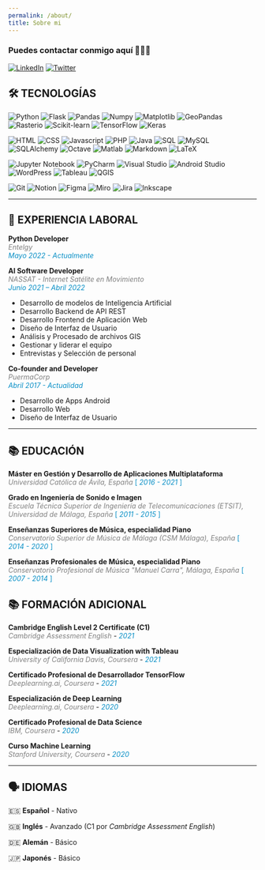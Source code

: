 ```yaml
---
permalink: /about/
title: Sobre mi
---
```


### Puedes contactar conmigo aquí 👩🏻‍💻

[![LinkedIn](https://img.shields.io/badge/-LinkedIn-1E88E5?style=for-the-badge&logo=linkedin&logoColor=FFFFFF)](https://linkedin.com/in/anapuermaruiz)
[![Twitter](https://img.shields.io/badge/-Twitter-1E88E5?style=for-the-badge&logo=twitter&logoColor=FFFFFF)](https://twitter.com/apuermaruiz)


## 🛠 TECNOLOGÍAS

![Python](https://img.shields.io/badge/-Python-088FC6?style=flat&logo=python&logoColor=ffffff)
![Flask](https://img.shields.io/badge/-Flask-088FC6?style=flat&logo=flask&logoColor=ffffff)
![Pandas](https://img.shields.io/badge/-Pandas-088FC6?style=flat&logo=pandas&logoColor=ffffff)
![Numpy](https://img.shields.io/badge/-Numpy-088FC6?style=flat&logo=numpy&logoColor=ffffff)
![Matplotlib](https://img.shields.io/badge/-Matplotlib-088FC6?style=flat&logo=matplotlib&logoColor=ffffff)
![GeoPandas](https://img.shields.io/badge/-GeoPandas-088FC6?style=flat&logo=geopandas&logoColor=ffffff)
![Rasterio](https://img.shields.io/badge/-Rasterio-088FC6?style=flat&logo=rasterio&logoColor=ffffff)
![Scikit-learn](https://img.shields.io/badge/-Scikitlearn-088FC6?style=flat&logo=scikitlearn&logoColor=ffffff)
![TensorFlow](https://img.shields.io/badge/-TensorFlow-088FC6?style=flat&logo=tensorflow&logoColor=ffffff)
![Keras](https://img.shields.io/badge/-Keras-088FC6?style=flat&logo=keras&logoColor=ffffff)

![HTML](https://img.shields.io/badge/-HTML-088FC6?style=flat&logo=HTML5&logoColor=ffffff)
![CSS](https://img.shields.io/badge/-CSS-088FC6?style=flat&logo=CSS3&logoColor=ffffff)
![Javascript](https://img.shields.io/badge/-JavaScript-088FC6?style=flat&logo=Javascript&logoColor=ffffff)
![PHP](https://img.shields.io/badge/-PHP-088FC6?style=flat&logo=PHP&logoColor=ffffff)
![Java](https://img.shields.io/badge/-Java-088FC6?style=flat&logo=Java&logoColor=ffffff)
![SQL](https://img.shields.io/badge/-SQL-088FC6?style=flat&logo=sql&logoColor=ffffff)
![MySQL](https://img.shields.io/badge/-MySQL-088FC6?style=flat&logo=MySQL&logoColor=ffffff)
![SQLAlchemy](https://img.shields.io/badge/-SQLAlchemy-088FC6?style=flat&logo=SQLAlchemy&logoColor=ffffff)
![Octave](https://img.shields.io/badge/-Octave-088FC6?style=flat&logo=octave&logoColor=ffffff)
![Matlab](https://img.shields.io/badge/-Matlab-088FC6?style=flat&logo=matlab&logoColor=ffffff)
![Markdown](https://img.shields.io/badge/-Markdown-088FC6?style=flat&logo=markdown&logoColor=ffffff)
![LaTeX](https://img.shields.io/badge/-LaTeX-088FC6?style=flat&logo=latex&logoColor=ffffff)

![Jupyter Notebook](https://img.shields.io/badge/-JupyterNotebook-088FC6?style=flat&logo=jupyter&logoColor=ffffff)
![PyCharm](https://img.shields.io/badge/-Pycharm-088FC6?style=flat&logo=pycharm&logoColor=ffffff)
![Visual Studio](https://img.shields.io/badge/-Visual_Studio-088FC6?style=flat&logo=visualstudio&logoColor=ffffff)
![Android Studio](https://img.shields.io/badge/-Android_Studio-088FC6?style=flat&logo=androidstudio&logoColor=ffffff)
![WordPress](https://img.shields.io/badge/-WordPress-088FC6?style=flat&logo=wordpress&logoColor=ffffff)
![Tableau](https://img.shields.io/badge/-Tableau-088FC6?style=flat&logo=tableau&logoColor=ffffff)
![QGIS](https://img.shields.io/badge/-QGIS-088FC6?style=flat&logo=qgis&logoColor=ffffff)

![Git](https://img.shields.io/badge/-Git-088FC6?style=flat&logo=git&logoColor=ffffff)
![Notion](https://img.shields.io/badge/-Notion-088FC6?style=flat&logo=notion&logoColor=ffffff)
![Figma](https://img.shields.io/badge/-Figma-088FC6?style=flat&logo=figma&logoColor=ffffff)
![Miro](https://img.shields.io/badge/-Miro-088FC6?style=flat&logo=miro&logoColor=ffffff)
![Jira](https://img.shields.io/badge/-Jira-088FC6?style=flat&logo=k¡jira&logoColor=ffffff)
![Inkscape](https://img.shields.io/badge/-Inkscape-088FC6?style=flat&logo=inkscape&logoColor=ffffff)

---

## 💼 EXPERIENCIA LABORAL

**Python Developer**    <br>
<span style="color:gray">_Entelgy_</span> <br>
<span style="color:088FC6">_*Mayo 2022 - Actualmente*_</span>
 
 
**AI Software Developer**    <br>
<span style="color:gray">_NASSAT - Internet Satélite en Movimiento_</span> <br>
<span style="color:088FC6">_*Junio 2021 – Abril 2022*_</span>
 
- Desarrollo de modelos de Inteligencia Artificial
- Desarrollo Backend de API REST
- Desarrollo Frontend de Aplicación Web
- Diseño de Interfaz de Usuario
- Análisis y Procesado de archivos GIS
- Gestionar y liderar el equipo
- Entrevistas y Selección de personal


**Co-founder and Developer**    <br>
<span style="color:gray">_PuermaCorp_</span> <br>
<span style="color:088FC6">_*Abril 2017 - Actualidad*_</span>

- Desarrollo de Apps Android
- Desarrollo Web
- Diseño de Interfaz de Usuario


---

## 📚 EDUCACIÓN


**Máster en Gestión y Desarrollo de Aplicaciones Multiplataforma** <br>
<span style="color:gray">_Universidad Católica de Ávila, España_</span>  <span style="color:088FC6">[ _*2016 - 2021*_ ]</span>

**Grado en Ingeniería de Sonido e Imagen** <br>
<span style="color:gray">_Escuela Técnica Superior de Ingeniería de Telecomunicaciones (ETSIT), Universidad de Málaga, España_</span>  <span style="color:088FC6">[ _*2011 - 2015*_ ]</span>

**Enseñanzas Superiores de Música, especialidad Piano** <br>
<span style="color:gray">_Conservatorio Superior de Música de Málaga (CSM Málaga), España_</span>  <span style="color:088FC6">[ _*2014 - 2020*_ ]</span>

**Enseñanzas Profesionales de Música, especialidad Piano** <br>
<span style="color:gray">_Conservatorio Profesional de Música "Manuel Carra", Málaga, España_</span>  <span style="color:088FC6">[ _*2007 - 2014*_ ]</span>


## 📚 FORMACIÓN ADICIONAL

**Cambridge English Level 2 Certificate (C1)** <br>
<span style="color:gray">_Cambridge Assessment English_</span> - <span style="color:088FC6">_*2021*_</span>

**Especialización de Data Visualization with Tableau** <br>
<span style="color:gray">_University of California Davis, Coursera_</span> - <span style="color:088FC6">_*2021*_</span>
 
**Certificado Profesional de Desarrollador TensorFlow** <br>
<span style="color:gray">_Deeplearning.ai, Coursera_</span> - <span style="color:088FC6">_*2021*_</span>

**Especialización de Deep Learning** <br>
<span style="color:gray">_Deeplearning.ai, Coursera_</span> - <span style="color:088FC6">_*2020*_</span>

**Certificado Profesional de Data Science** <br>
<span style="color:gray">_IBM, Coursera_</span> - <span style="color:088FC6">_*2020*_</span>

**Curso Machine Learning** <br>
<span style="color:gray">_Stanford University, Coursera_</span> - <span style="color:088FC6">_*2020*_</span>

---

## 🗣️ IDIOMAS


🇪🇸  **Español** - Nativo

🇬🇧  **Inglés** - Avanzado (C1 por _Cambridge Assessment English_)

🇩🇪  **Alemán**  - Básico 

🇯🇵  **Japonés** - Básico 

